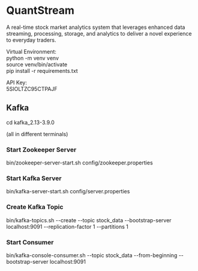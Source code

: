 # QuantStream
A real-time stock market analytics system that leverages enhanced data streaming, processing, storage, and analytics to deliver a novel experience to everyday traders. 


Virtual Environment:  
python -m venv venv  
source venv/bin/activate  
pip install -r requirements.txt  


API Key:  
5SIOLTZC95CTPAJF

## Kafka
cd kafka_2.13-3.9.0  

(all in different terminals)

### Start Zookeeper Server
bin/zookeeper-server-start.sh config/zookeeper.properties  

### Start Kafka Server
bin/kafka-server-start.sh config/server.properties  

### Create Kafka Topic
bin/kafka-topics.sh --create --topic stock_data --bootstrap-server localhost:9091 --replication-factor 1 --partitions 1

### Start Consumer
bin/kafka-console-consumer.sh --topic stock_data --from-beginning --bootstrap-server localhost:9091

